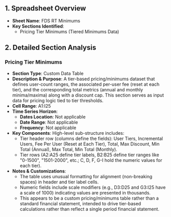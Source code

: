 ## 1. Spreadsheet Overview
- **Sheet Name**: FDS RT Minimums
- **Key Sections Identified**:
  - Pricing Tier Minimums (Tiered Minimums Data)

## 2. Detailed Section Analysis

### Pricing Tier Minimums
- **Section Type**: Custom Data Table
- **Description & Purpose**: A tier-based pricing/minimums dataset that defines user-count ranges, the associated per-user fee (reset at each tier), and the corresponding total metrics (annual and monthly minima/maxima) along with a discount cap. This section serves as input data for pricing logic tied to tier thresholds.
- **Cell Range**: A1:I25
- **Time Series Horizon**:
  - **Dates Location**: Not applicable
  - **Date Range**: Not applicable
  - **Frequency**: Not applicable
- **Key Components**: High-level sub-structure includes:
  - Tier header row (columns define the fields): User Tiers, Incremental Users, Fee Per User (Reset at Each Tier), Total, Max Discount, Min Total (Annual), Max Total, Min Total (Monthly).
  - Tier rows (A2:A25 define tier labels, B2:B25 define tier ranges like "0-1500", "1501-2000", etc.; C, D, F, G-I hold the numeric values for each tier).
- **Notes & Customizations**:
  - The table uses unusual formatting for alignment (non-breaking spaces) in header and tier label cells.
  - Numeric fields include scale modifiers (e.g., D3:D25 and G3:I25 have a scale of 1000) indicating values are presented in thousands.
  - This appears to be a custom pricing/minimums table rather than a standard financial statement, intended to drive tier-based calculations rather than reflect a single period financial statement.